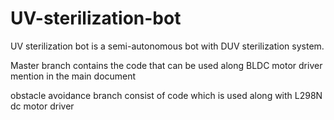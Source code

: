 # UV-sterilization-bot
UV sterilization bot is a semi-autonomous bot with DUV sterilization system. 

Master branch contains the code that can be used along BLDC motor driver mention in the main document 

obstacle avoidance branch consist of code which is used along with L298N dc motor driver

